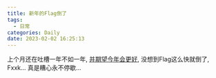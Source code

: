 ```yaml
---
title: 新年的Flag倒了
tags:
  - 日常
categories: Daily
date: 2023-02-02 16:25:13
---
```


上个月还在吐槽一年不如一年, [并期望今年会更好](一年比一年糟糕), 没想到Flag这么快就倒了, Fxxk... 真是糟心永不停歇...
<!-- 摘要部分 -->
<!-- more -->
